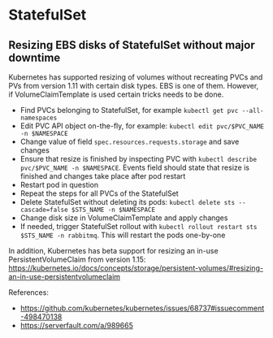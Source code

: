 # StatefulSet

## Resizing EBS disks of StatefulSet without major downtime

Kubernetes has supported resizing of volumes without recreating PVCs and PVs from version 1.11 with certain disk types. EBS is one of them. However, if VolumeClaimTemplate is used certain tricks needs to be done.

* Find PVCs belonging to StatefulSet, for example `kubectl get pvc --all-namespaces`
* Edit PVC API object on-the-fly, for example: `kubectl edit pvc/$PVC_NAME -n $NAMESPACE`
* Change value of field `spec.resources.requests.storage` and save changes
* Ensure that resize is finished by inspecting PVC with `kubectl describe pvc/$PVC_NAME -n $NAMESPACE`. Events field should state that resize is finished and changes take place after pod restart
* Restart pod in question
* Repeat the steps for all PVCs of the StatefulSet
* Delete StatefulSet without deleting its pods: `kubectl delete sts --cascade=false $STS_NAME -n $NAMESPACE`
* Change disk size in VolumeClaimTemplate and apply changes
* If needed, trigger StatefulSet rollout with `kubectl rollout restart sts $STS_NAME -n rabbitmq`. This will restart the pods one-by-one

In addition, Kubernetes has beta support for resizing an in-use PersistentVolumeClaim from version 1.15: https://kubernetes.io/docs/concepts/storage/persistent-volumes/#resizing-an-in-use-persistentvolumeclaim

References:

* https://github.com/kubernetes/kubernetes/issues/68737#issuecomment-498470138
* https://serverfault.com/a/989665
